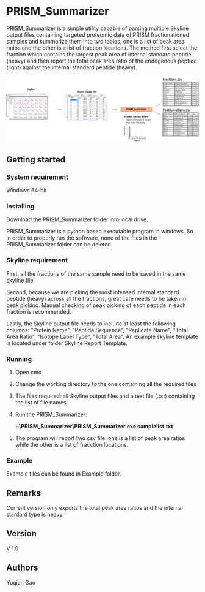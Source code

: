# PRISM_Summarizer

PRISM_Summarizer is a simple utility capable of parsing multiple Skyline output files 
containing targeted proteomic data of PRISM fractionationed samples and summarize them 
into two tables, one is a list of peak area ratios and the other is a list of fraction locations. The
method first select the fraction which contains the largest peak area of 
internal standard peptide (heavy) and then report the total peak area ratio of the endogenous 
peptide (light) against the internal standard peptide (heavy).

![Diagram](Images/Diagram.jpg)

## Getting started
### System requirement
Windows 64-bit
### Installing
Download the PRISM_Summarizer folder into local drive. 

PRISM_Summarizer is a python based executable program in windows. So in order to properly run the software, none of the files in the PRISM_Summarizer folder can be deleted.
### Skyline requirement
First, all the fractions of the same sample need to be saved in the same skyline file.


Second, because we are picking the most intensed internal standard peptide (heavy) across all the
fractions, great care needs to be taken in peak picking. Manual checking of peak picking of each peptide
 in each fraction is recommended.

 Lastly, the Skyline output file needs to include at least the following columns: "Protein Name", "Peptide Sequence", "Replicate Name",
"Total Area Ratio", "Isotope Label Type", "Total Area". An example skyline template is located under folder Skyline Report Template.



### Running
1. Open cmd
2. Change the working directory to the one containing all the required files
3. The files required: all Skyline output files and a text file (.txt) containing the list of file names
4. Run the PRISM_Summarizer:

      __~\PRISM_Summarizer\PRISM_Summarizer.exe samplelist.txt__
5. The program will report two csv file: one is a list of peak area ratios while the other
is a list of fracction locations.

### Example
Example files can be found in Example folder.

## Remarks
Current version only exports the total peak area ratios and the internal stardard type is heavy.

## Version
V 1.0

## Authors
Yuqian Gao